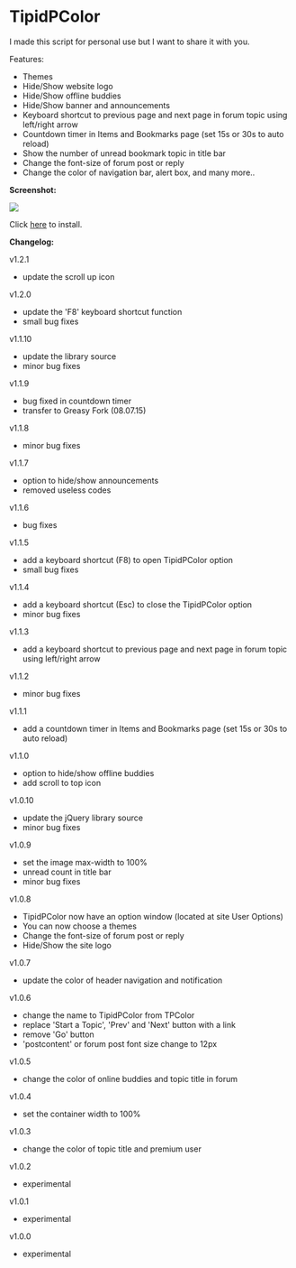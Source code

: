 TipidPColor
===========


I made this script for personal use but I want to share it with you.


Features:

- Themes
- Hide/Show website logo
- Hide/Show offline buddies
- Hide/Show banner and announcements
- Keyboard shortcut to previous page and next page in forum topic using left/right arrow
- Countdown timer in Items and Bookmarks page (set 15s or 30s to auto reload)
- Show the number of unread bookmark topic in title bar
- Change the font-size of forum post or reply
- Change the color of navigation bar, alert box, and many more..

<b>Screenshot:</b>

<img src="http://i.imgur.com/lG3to25.jpg">

Click <a href="https://greasyfork.org/en/scripts/11550-tipidpcolor">here</a> to install.

<b>Changelog:</b>

v1.2.1
- update the scroll up icon

v1.2.0
- update the 'F8' keyboard shortcut function
- small bug fixes

v1.1.10 
- update the library source
- minor bug fixes

v1.1.9
- bug fixed in countdown timer
- transfer to Greasy Fork (08.07.15)

v1.1.8
- minor bug fixes

v1.1.7
- option to hide/show announcements
- removed useless codes

v1.1.6
- bug fixes

v1.1.5
- add a keyboard shortcut (F8) to open TipidPColor option
- small bug fixes

v1.1.4
- add a keyboard shortcut (Esc) to close the TipidPColor option
- minor bug fixes

v1.1.3
- add a keyboard shortcut to previous page and next page in forum topic using left/right arrow

v1.1.2
- minor bug fixes

v1.1.1
- add a countdown timer in Items and Bookmarks page (set 15s or 30s to auto reload)

v1.1.0
- option to hide/show offline buddies
- add scroll to top icon

v1.0.10
- update the jQuery library source
- minor bug fixes

v1.0.9
- set the image max-width to 100%
- unread count in title bar
- minor bug fixes

v1.0.8
- TipidPColor now have an option window (located at site User Options)
- You can now choose a themes
- Change the font-size of forum post or reply
- Hide/Show the site logo

v1.0.7
- update the color of header navigation and notification

v1.0.6
- change the name to TipidPColor from TPColor
- replace 'Start a Topic', 'Prev' and 'Next' button with a link
- remove 'Go' button
- 'postcontent' or forum post font size change to 12px

v1.0.5
- change the color of online buddies and topic title in forum

v1.0.4
- set the container width to 100%

v1.0.3
- change the color of topic title and premium user

v1.0.2
- experimental

v1.0.1
- experimental

v1.0.0
- experimental


